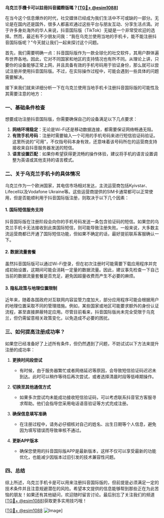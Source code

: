 **乌克兰手機卡可以註冊抖音國際版嗎？[[TG💪+ @esim1088](https://t.me/s/esim1088)]**

在当今这个信息爆炸的时代，社交媒体已经成为我们生活中不可或缺的一部分。无论是在国内还是国外，很多人都喜欢通过这些平台与朋友互动、分享生活点滴。对于许多身处海外的华人来说，抖音国际版（TikTok）无疑是一个非常受欢迎的选择。然而，最近有不少朋友问我：“我在乌克兰使用当地的手机卡，能不能注册抖音国际版呢？”今天就让我们一起来探讨这个问题。

首先，我们需要明确一点：抖音国际版作为一款全球化的社交软件，其用户群体遍布世界各地。因此，它对不同国家和地区的支持情况也有所不同。从理论上讲，只要你的设备能够正常上网，并且具备有效的手机号码用于验证身份，那么就可以尝试注册并使用抖音国际版。不过，在实际操作过程中，可能会遇到一些具体的问题需要解决。

接下来我们就来详细分析一下在乌克兰使用当地手机卡注册抖音国际版的可能性及其需要注意的地方：

### 一、基础条件检查

想要成功注册抖音国际版，你需要确保自己的设备满足以下几点要求：
1. **网络环境稳定**：无论是Wi-Fi还是移动数据连接，都需要保证网络畅通无阻。
2. **有效手机号码**：注册时需要输入一个可用的手机号码来进行短信验证码验证。这里所说的“可用”，不仅指号码本身有效，还意味着该号码所在的运营商支持接收来自抖音服务器发送的短信。
3. **语言设置匹配**：如果你希望获得更流畅的操作体验，建议将手机的语言设置调整为英语或其他支持的语言模式。

### 二、关于乌克兰手机卡的具体情况

乌克兰作为一个欧洲国家，其电信市场相对发达，主流运营商包括Kyivstar、Lifecell以及Vodafone Ukraine等。这些运营商提供的SIM卡通常都可以正常使用，但是否能顺利用于抖音国际版注册，则取决于以下几个因素：

#### 1. 国际短信服务支持
抖音国际版在注册阶段会向你的手机号码发送一条包含验证码的短信。如果您的乌克兰手机卡无法接收到此类国际短信，则可能导致注册失败。一般来说，大多数主流运营商都已开通了国际短信功能，但如果不确定的话，最好提前联系客服确认一下。

#### 2. 数据流量套餐
虽然抖音国际版可以通过Wi-Fi登录，但在初次注册时可能需要下载应用程序并完成初始设置，这期间可能会消耗一定量的数据流量。因此，建议事先检查一下自己当前的数据流量套餐是否充足，避免因超量收费而产生不必要的麻烦。

#### 3. 隐私政策与地理位置限制
近年来，随着各国政府对互联网内容监管力度加大，部分应用程序可能会根据用户的地理位置采取不同的管理措施。例如，某些国家或地区可能要求额外的身份认证流程，甚至直接屏蔽特定应用。尽管目前看来，抖音国际版尚未完全受限于乌克兰，但仍需留意相关政策变化，以免造成不必要的困扰。

### 三、如何提高注册成功率？

如果您已经准备好了上述所有条件，但仍然遇到了问题，不妨试试以下方法来提升注册的成功率：

1. **更换时间段尝试**
   - 有时候，由于服务器繁忙或者网络延迟等原因，会导致短信验证码迟迟未到达。此时可以稍作等待后再次尝试，或者选择清晨时段等低峰期操作。

2. **切换至其他通信方式**
   - 如果多次尝试均未能成功接收短信验证码，可以考虑联系抖音官方客服寻求帮助。他们会指导您采用电话语音验证等方式完成注册。

3. **确保信息填写准确**
   - 在注册过程中，请务必仔细核对自己的姓名、出生日期等个人信息，避免因为填写错误而导致审核不通过。

4. **更新APP版本**
   - 确保您使用的抖音国际版APP是最新版本，这样不仅可以享受最新的功能优化，也能减少因版本过旧引发的技术兼容性问题。

### 四、总结

综上所述，乌克兰手机卡是可以用来注册抖音国际版的，但前提是必须满足一定的技术条件并且注意规避潜在的风险。希望本文提供的信息能够帮到那些正在为此苦恼的朋友！如果还有其他疑问，欢迎随时留言讨论。最后别忘了关注我们的频道[[TG💪+ @esim1088](https://t.me/s/esim1088)]获取更多实用技巧哦！

[[TG💪+ @esim1088](https://t.me/s/esim1088) ![Image](https://i.postimg.cc/4NQfJmqS/Snipaste-2025-05-13-00-14-12.png)]